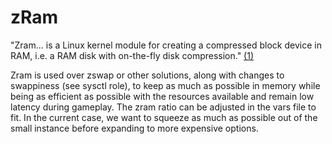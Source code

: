 # zRam

"Zram... is a Linux kernel module for creating a compressed block device in RAM, i.e. a RAM disk with on-the-fly disk compression." [(1)][1]

Zram is used over zswap or other solutions, along with changes to swappiness (see sysctl role), to keep as much as possible in memory while being as efficient as possible with the resources available and remain low latency during gameplay. The zram ratio can be adjusted in the vars file to fit. In the current case, we want to squeeze as much as possible out of the small instance before expanding to more expensive options. 



[1]:https://en.wikipedia.org/wiki/Zram
